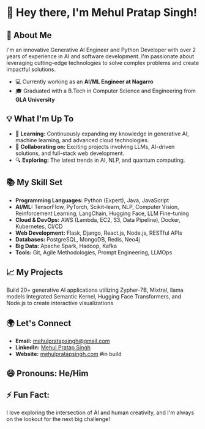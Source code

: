 # 👋 Hey there, I'm Mehul Pratap Singh!


## 🚀 About Me
I'm an innovative Generative AI Engineer and Python Developer with over 2 years of experience in AI and software development. I'm passionate about leveraging cutting-edge technologies to solve complex problems and create impactful solutions.

- 💻 Currently working as an **AI/ML Engineer at Nagarro**
- 🎓 Graduated with a B.Tech in Computer Science and Engineering from **GLA University**

## 💡 What I'm Up To
- 🌱 **Learning:** Continuously expanding my knowledge in generative AI, machine learning, and advanced cloud technologies.
- 💞️ **Collaborating on:** Exciting projects involving LLMs, AI-driven solutions, and full-stack web development.
- 🔍 **Exploring:** The latest trends in AI, NLP, and quantum computing.

## 📚 My Skill Set
- **Programming Languages:** Python (Expert), Java, JavaScript
- **AI/ML:** TensorFlow, PyTorch, Scikit-learn, NLP, Computer Vision, Reinforcement Learning, LangChain, Hugging Face, LLM Fine-tuning
- **Cloud & DevOps:** AWS (Lambda, EC2, S3, Data Pipeline), Docker, Kubernetes, CI/CD
- **Web Development:** Flask, Django, React.js, Node.js, RESTful APIs
- **Databases:** PostgreSQL, MongoDB, Redis, Neo4j
- **Big Data:** Apache Spark, Hadoop, Kafka
- **Tools:** Git, Agile Methodologies, Prompt Engineering, LLMOps

## 📈 My Projects

Build 20+ generative AI applications utilizing Zypher-7B, Mixtral, llama models Integrated Semantic Kernel, Hugging Face Transformers, and Node.js to create interactive visualizations

## 🌍 Let's Connect
- **Email:** mehulpratapsingh@gmail.com
- **LinkedIn:** [Mehul Pratap Singh](https://www.linkedin.com/in/mehul-pratap-singh-3653481a1/)
- **Website:** [mehulpratapsingh.com](https://mehulpratapsingh.com) #in build

## 😄 Pronouns: He/Him
## ⚡ Fun Fact:
I love exploring the intersection of AI and human creativity, and I'm always on the lookout for the next big challenge!

<!---
mehulpratapsing/mehulpratapsing is a ✨ special ✨ repository because its `README.md` (this file) appears on your GitHub profile.
You can click the Preview link to take a look at your changes.
--->
